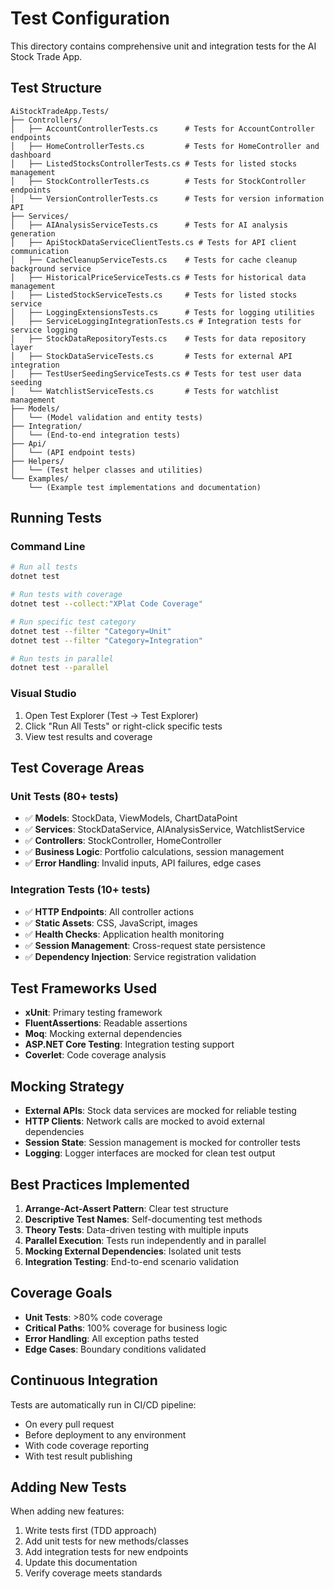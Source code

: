 # Test Configuration

This directory contains comprehensive unit and integration tests for the AI Stock Trade App.

## Test Structure

```
AiStockTradeApp.Tests/
├── Controllers/
│   ├── AccountControllerTests.cs      # Tests for AccountController endpoints
│   ├── HomeControllerTests.cs         # Tests for HomeController and dashboard
│   ├── ListedStocksControllerTests.cs # Tests for listed stocks management
│   ├── StockControllerTests.cs        # Tests for StockController endpoints
│   └── VersionControllerTests.cs      # Tests for version information API
├── Services/
│   ├── AIAnalysisServiceTests.cs      # Tests for AI analysis generation
│   ├── ApiStockDataServiceClientTests.cs # Tests for API client communication
│   ├── CacheCleanupServiceTests.cs    # Tests for cache cleanup background service
│   ├── HistoricalPriceServiceTests.cs # Tests for historical data management
│   ├── ListedStockServiceTests.cs     # Tests for listed stocks service
│   ├── LoggingExtensionsTests.cs      # Tests for logging utilities
│   ├── ServiceLoggingIntegrationTests.cs # Integration tests for service logging
│   ├── StockDataRepositoryTests.cs    # Tests for data repository layer
│   ├── StockDataServiceTests.cs       # Tests for external API integration
│   ├── TestUserSeedingServiceTests.cs # Tests for test user data seeding
│   └── WatchlistServiceTests.cs       # Tests for watchlist management
├── Models/
│   └── (Model validation and entity tests)
├── Integration/
│   └── (End-to-end integration tests)
├── Api/
│   └── (API endpoint tests)
├── Helpers/
│   └── (Test helper classes and utilities)
└── Examples/
    └── (Example test implementations and documentation)
```

## Running Tests

### Command Line
```bash
# Run all tests
dotnet test

# Run tests with coverage
dotnet test --collect:"XPlat Code Coverage"

# Run specific test category
dotnet test --filter "Category=Unit"
dotnet test --filter "Category=Integration"

# Run tests in parallel
dotnet test --parallel
```

### Visual Studio
1. Open Test Explorer (Test → Test Explorer)
2. Click "Run All Tests" or right-click specific tests
3. View test results and coverage

## Test Coverage Areas

### Unit Tests (80+ tests)
- ✅ **Models**: StockData, ViewModels, ChartDataPoint
- ✅ **Services**: StockDataService, AIAnalysisService, WatchlistService
- ✅ **Controllers**: StockController, HomeController
- ✅ **Business Logic**: Portfolio calculations, session management
- ✅ **Error Handling**: Invalid inputs, API failures, edge cases

### Integration Tests (10+ tests)
- ✅ **HTTP Endpoints**: All controller actions
- ✅ **Static Assets**: CSS, JavaScript, images
- ✅ **Health Checks**: Application health monitoring
- ✅ **Session Management**: Cross-request state persistence
- ✅ **Dependency Injection**: Service registration validation

## Test Frameworks Used

- **xUnit**: Primary testing framework
- **FluentAssertions**: Readable assertions
- **Moq**: Mocking external dependencies
- **ASP.NET Core Testing**: Integration testing support
- **Coverlet**: Code coverage analysis

## Mocking Strategy

- **External APIs**: Stock data services are mocked for reliable testing
- **HTTP Clients**: Network calls are mocked to avoid external dependencies
- **Session State**: Session management is mocked for controller tests
- **Logging**: Logger interfaces are mocked for clean test output

## Best Practices Implemented

1. **Arrange-Act-Assert Pattern**: Clear test structure
2. **Descriptive Test Names**: Self-documenting test methods
3. **Theory Tests**: Data-driven testing with multiple inputs
4. **Parallel Execution**: Tests run independently and in parallel
5. **Mocking External Dependencies**: Isolated unit tests
6. **Integration Testing**: End-to-end scenario validation

## Coverage Goals

- **Unit Tests**: >80% code coverage
- **Critical Paths**: 100% coverage for business logic
- **Error Handling**: All exception paths tested
- **Edge Cases**: Boundary conditions validated

## Continuous Integration

Tests are automatically run in CI/CD pipeline:
- On every pull request
- Before deployment to any environment
- With code coverage reporting
- With test result publishing

## Adding New Tests

When adding new features:
1. Write tests first (TDD approach)
2. Add unit tests for new methods/classes
3. Add integration tests for new endpoints
4. Update this documentation
5. Verify coverage meets standards

